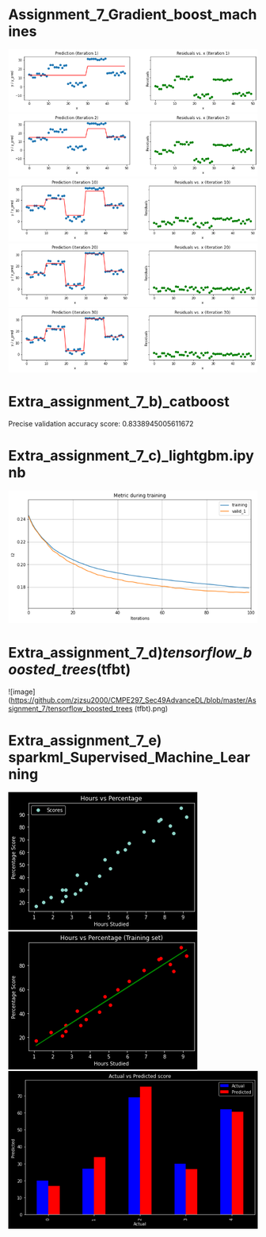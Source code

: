 # Assignment_7_Gradient_boost_machines

![image](https://github.com/zjzsu2000/CMPE297_Sec49AdvanceDL/blob/master/Assignment_7/7_gradient_b_1.png) 
![image](https://github.com/zjzsu2000/CMPE297_Sec49AdvanceDL/blob/master/Assignment_7/7_gradient_b.png) 
![image](https://github.com/zjzsu2000/CMPE297_Sec49AdvanceDL/blob/master/Assignment_7/7_gradient_b_10.png) 
![image](https://github.com/zjzsu2000/CMPE297_Sec49AdvanceDL/blob/master/Assignment_7/7_gradient_b_20.png) 
![image](https://github.com/zjzsu2000/CMPE297_Sec49AdvanceDL/blob/master/Assignment_7/7_gradient_b_30.png) 


# Extra_assignment_7_b)_catboost

Precise validation accuracy score: 0.8338945005611672

# Extra_assignment_7_c)_lightgbm.ipynb
![image](https://github.com/zjzsu2000/CMPE297_Sec49AdvanceDL/blob/master/Assignment_7/lightgbm.png)


#  Extra_assignment_7_d)_tensorflow_boosted_trees_(tfbt)
![image](https://github.com/zjzsu2000/CMPE297_Sec49AdvanceDL/blob/master/Assignment_7/tensorflow_boosted_trees (tfbt).png)

#  Extra_assignment_7_e) sparkml_Supervised_Machine_Learning
![image](https://github.com/zjzsu2000/CMPE297_Sec49AdvanceDL/blob/master/Assignment_7/7_e_1.png)
![image](https://github.com/zjzsu2000/CMPE297_Sec49AdvanceDL/blob/master/Assignment_7/7_e_2.png)
![image](https://github.com/zjzsu2000/CMPE297_Sec49AdvanceDL/blob/master/Assignment_7/7_e_3.png)
